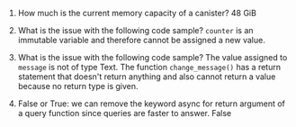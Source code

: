 1. How much is the current memory capacity of a canister?
48 GiB

2. What is the issue with the following code sample?
`counter` is an immutable variable and therefore cannot be assigned a new value.

3. What is the issue with the following code sample?
The value assigned to `message` is not of type Text. The function `change_message()` has a return statement that doesn't return anything and also cannot return a value because no return type is given.

4. False or True: we can remove the keyword async for return argument of a query function since queries are faster to answer.
False